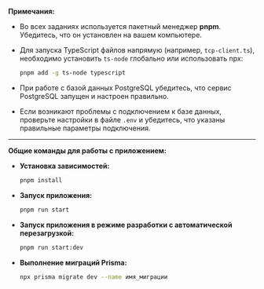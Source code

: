 **Примечания:**

- Во всех заданиях используется пакетный менеджер **pnpm**. Убедитесь, что он установлен на вашем компьютере.
- Для запуска TypeScript файлов напрямую (например, `tcp-client.ts`), необходимо установить `ts-node` глобально или использовать npx:

  ```bash
  pnpm add -g ts-node typescript
  ```

- При работе с базой данных PostgreSQL убедитесь, что сервис PostgreSQL запущен и настроен правильно.
- Если возникают проблемы с подключением к базе данных, проверьте настройки в файле `.env` и убедитесь, что указаны правильные параметры подключения.

---

**Общие команды для работы с приложением:**

- **Установка зависимостей:**

  ```bash
  pnpm install
  ```

- **Запуск приложения:**

  ```bash
  pnpm run start
  ```

- **Запуск приложения в режиме разработки с автоматической перезагрузкой:**

  ```bash
  pnpm run start:dev
  ```

- **Выполнение миграций Prisma:**

  ```bash
  npx prisma migrate dev --name имя_миграции
  ```

